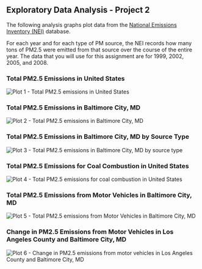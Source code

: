 ## Exploratory Data Analysis - Project 2

The following analysis graphs plot data from the [National Emissions Inventory (NEI)](http://www.epa.gov/ttn/chief/eiinformation.html) database.

For each year and for each type of PM source, the NEI records how many tons of PM2.5 were emitted from that source over the course of the entire year. The data that you will use for this assignment are for 1999, 2002, 2005, and 2008.

### Total PM2.5 Emissions in United States
![Plot 1 - Total PM2.5 emissions in United States](https://github.com/primaryobjects/datasciencecoursera/blob/master/exdata-005/project2/plot1.png) 

### Total PM2.5 Emissions in Baltimore City, MD
![Plot 2 - Total PM2.5 emissions in Baltimore City, MD](https://github.com/primaryobjects/datasciencecoursera/blob/master/exdata-005/project2/plot2.png) 

### Total PM2.5 Emissions in Baltimore City, MD by Source Type
![Plot 3 - Total PM2.5 emissions in Baltimore City, MD by source type](https://github.com/primaryobjects/datasciencecoursera/blob/master/exdata-005/project2/plot3.png) 

### Total PM2.5 Emissions for Coal Combustion in United States
![Plot 4 - Total PM2.5 emissions for coal combustion in United States](https://github.com/primaryobjects/datasciencecoursera/blob/master/exdata-005/project2/plot4.png) 

### Total PM2.5 Emissions from Motor Vehicles in Baltimore City, MD
![Plot 5 - Total PM2.5 emissions from Motor Vehicles in Baltimore City, MD](https://github.com/primaryobjects/datasciencecoursera/blob/master/exdata-005/project2/plot5.png) 

### Change in PM2.5 Emissions from Motor Vehicles in Los Angeles County and Baltimore City, MD
![Plot 6 - Change in PM2.5 emissions from motor vehicles in Los Angeles County and Baltimore City, MD](https://github.com/primaryobjects/datasciencecoursera/blob/master/exdata-005/project2/plot6.png) 
